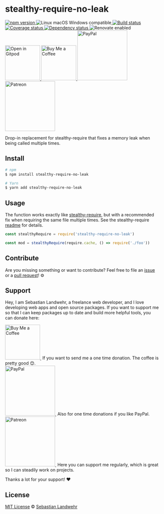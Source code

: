 <!-- TITLE/ -->
# stealthy-require-no-leak
<!-- /TITLE -->

<!-- BADGES/ -->
  <p>
    <a href="https://npmjs.org/package/stealthy-require-no-leak">
      <img
        src="https://img.shields.io/npm/v/stealthy-require-no-leak.svg"
        alt="npm version"
      >
    </a><img src="https://img.shields.io/badge/os-linux%20%7C%C2%A0macos%20%7C%C2%A0windows-blue" alt="Linux macOS Windows compatible"><a href="https://github.com/dword-design/stealthy-require-no-leak/actions">
      <img
        src="https://github.com/dword-design/stealthy-require-no-leak/workflows/build/badge.svg"
        alt="Build status"
      >
    </a><a href="https://codecov.io/gh/dword-design/stealthy-require-no-leak">
      <img
        src="https://codecov.io/gh/dword-design/stealthy-require-no-leak/branch/master/graph/badge.svg"
        alt="Coverage status"
      >
    </a><a href="https://david-dm.org/dword-design/stealthy-require-no-leak">
      <img src="https://img.shields.io/david/dword-design/stealthy-require-no-leak" alt="Dependency status">
    </a><img src="https://img.shields.io/badge/renovate-enabled-brightgreen" alt="Renovate enabled"><br/><a href="https://gitpod.io/#https://github.com/dword-design/stealthy-require-no-leak">
      <img
        src="https://gitpod.io/button/open-in-gitpod.svg"
        alt="Open in Gitpod"
        width="114"
      >
    </a><a href="https://www.buymeacoffee.com/dword">
      <img
        src="https://www.buymeacoffee.com/assets/img/guidelines/download-assets-sm-2.svg"
        alt="Buy Me a Coffee"
        width="114"
      >
    </a><a href="https://paypal.me/SebastianLandwehr">
      <img
        src="https://sebastianlandwehr.com/images/paypal.svg"
        alt="PayPal"
        width="163"
      >
    </a><a href="https://www.patreon.com/dworddesign">
      <img
        src="https://sebastianlandwehr.com/images/patreon.svg"
        alt="Patreon"
        width="163"
      >
    </a>
</p>
<!-- /BADGES -->

<!-- DESCRIPTION/ -->
Drop-in replacement for stealthy-require that fixes a memory leak when being called multiple times.
<!-- /DESCRIPTION -->

<!-- INSTALL/ -->
## Install

```bash
# npm
$ npm install stealthy-require-no-leak

# Yarn
$ yarn add stealthy-require-no-leak
```
<!-- /INSTALL -->

## Usage

The function works exactly like [stealthy-require](https://github.com/analog-nico/stealthy-require), but with a recommended fix when requiring the same file multiple times. See the stealthy-require [readme](https://github.com/analog-nico/stealthy-require#preventing-a-memory-leak-when-repeatedly-requiring-fresh-module-instances-in-nodejs) for details.

```js
const stealthyRequire = require('stealthy-require-no-leak')

const mod = stealthyRequire(require.cache, () => require('./foo'))
```

<!-- LICENSE/ -->
## Contribute

Are you missing something or want to contribute? Feel free to file an [issue](https://github.com/dword-design/stealthy-require-no-leak/issues) or a [pull request](https://github.com/dword-design/stealthy-require-no-leak/pulls)! ⚙️

## Support

Hey, I am Sebastian Landwehr, a freelance web developer, and I love developing web apps and open source packages. If you want to support me so that I can keep packages up to date and build more helpful tools, you can donate here:

<p>
  <a href="https://www.buymeacoffee.com/dword">
    <img
      src="https://www.buymeacoffee.com/assets/img/guidelines/download-assets-sm-2.svg"
      alt="Buy Me a Coffee"
      width="114"
    >
  </a>&nbsp;If you want to send me a one time donation. The coffee is pretty good 😊.<br/>
  <a href="https://paypal.me/SebastianLandwehr">
    <img
      src="https://sebastianlandwehr.com/images/paypal.svg"
      alt="PayPal"
      width="163"
    >
  </a>&nbsp;Also for one time donations if you like PayPal.<br/>
  <a href="https://www.patreon.com/dworddesign">
    <img
      src="https://sebastianlandwehr.com/images/patreon.svg"
      alt="Patreon"
      width="163"
    >
  </a>&nbsp;Here you can support me regularly, which is great so I can steadily work on projects.
</p>

Thanks a lot for your support! ❤️

## License

[MIT License](https://opensource.org/licenses/MIT) © [Sebastian Landwehr](https://sebastianlandwehr.com)
<!-- /LICENSE -->
